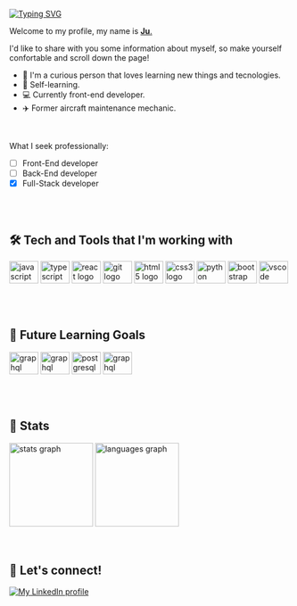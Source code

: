 [![Typing SVG](https://readme-typing-svg.demolab.com?font=Montserrat&size=26&duration=6000&pause=1000&color=BD56F7&width=435&height=40&lines=Hi+there!++%F0%9F%91%8B)](https://git.io/typing-svg)

Welcome to my profile, my name is [__Ju__.](https://www.linkedin.com/in/juliana-ribeiro-039883220/)

I'd like to share with you some information about myself, so make yourself confortable and scroll down the page!

- 🔎   I'm a curious person that loves learning new things and tecnologies.
- 🧬   Self-learning.
- 💻   Currently front-end developer.
- ✈️    Former aircraft maintenance mechanic.

<br />

What I seek professionally: 
- [ ] Front-End developer  
- [ ] Back-End developer  
- [x] Full-Stack developer 

<br />
<br /> 
  
## 🛠 Tech and Tools that I'm working with

<img src="https://cdn.jsdelivr.net/gh/devicons/devicon/icons/javascript/javascript-original.svg" height="40" width="52" alt="javascript logo"  /> <img src="https://cdn.jsdelivr.net/gh/devicons/devicon/icons/typescript/typescript-original.svg" height="40" width="52" alt="typescript logo"  />
<img src="https://cdn.jsdelivr.net/gh/devicons/devicon/icons/react/react-original.svg" height="40" width="52" alt="react logo"  />
<img src="https://cdn.jsdelivr.net/gh/devicons/devicon/icons/git/git-original.svg" height="40" width="52" alt="git logo"  />
<img src="https://cdn.jsdelivr.net/gh/devicons/devicon/icons/html5/html5-original.svg" height="40" width="52" alt="html5 logo"  />
<img src="https://cdn.jsdelivr.net/gh/devicons/devicon/icons/css3/css3-original.svg" height="40" width="52" alt="css3 logo"  />
<img src="https://cdn.jsdelivr.net/gh/devicons/devicon/icons/python/python-original.svg" height="40" width="52" alt="python logo"  />
<img src="https://cdn.jsdelivr.net/gh/devicons/devicon/icons/bootstrap/bootstrap-original.svg" height="40" width="52" alt="bootstrap logo"  />
<img src="https://cdn.jsdelivr.net/gh/devicons/devicon/icons/vscode/vscode-original.svg" height="40" width="52" alt="vscode logo"  />

<br />
<br />

## 🌱 Future Learning Goals

<img src="https://cdn.jsdelivr.net/gh/devicons/devicon/icons/nodejs/nodejs-plain.svg" height="40" width="52" alt="graphql logo"  /> <img src="https://cdn.jsdelivr.net/gh/devicons/devicon/icons/graphql/graphql-plain.svg" height="40" width="52" alt="graphql logo"  /> 
<img src="https://cdn.jsdelivr.net/gh/devicons/devicon/icons/postgresql/postgresql-original.svg" height="40" width="52" alt="postgresql logo"  />
<img src="https://cdn.jsdelivr.net/gh/devicons/devicon/icons/jira/jira-plain.svg" height="40" width="52" alt="graphql logo"  />

<br />
<br />


## 🧮 Stats
<div>
  <img src="https://github-readme-stats.vercel.app/api?hide_title=true&hide_rank=false&show_icons=true&include_all_commits=true&count_private=true&disable_animations=false&theme=cobalt&locale=pt-br&hide_border=true&username=yuliaribeiro" height="150" alt="stats graph"  />
  <img src="https://github-readme-stats.vercel.app/api/top-langs?locale=en&hide_title=false&layout=compact&card_width=320&langs_count=4&theme=cobalt&hide_border=true&username=yuliaribeiro" height="150" alt="languages graph"  />

</div>

<br />
<br />

## 🎈 Let's connect!

[![My LinkedIn profile](https://img.shields.io/badge/linkedin-%230077B5.svg?&style=for-the-badge&logo=linkedin&logoColor=white)](https://www.linkedin.com/in/juliana-ribeiro-039883220/)

